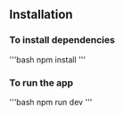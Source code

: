 ## Installation

### To install dependencies
'''bash
  npm install
  '''

### To run the app
'''bash
  npm run dev
  '''

